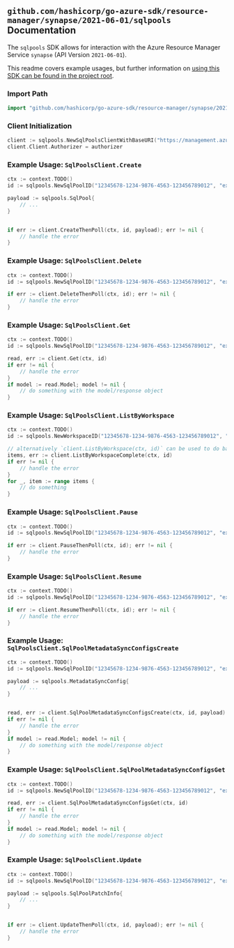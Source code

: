 
## `github.com/hashicorp/go-azure-sdk/resource-manager/synapse/2021-06-01/sqlpools` Documentation

The `sqlpools` SDK allows for interaction with the Azure Resource Manager Service `synapse` (API Version `2021-06-01`).

This readme covers example usages, but further information on [using this SDK can be found in the project root](https://github.com/hashicorp/go-azure-sdk/tree/main/docs).

### Import Path

```go
import "github.com/hashicorp/go-azure-sdk/resource-manager/synapse/2021-06-01/sqlpools"
```


### Client Initialization

```go
client := sqlpools.NewSqlPoolsClientWithBaseURI("https://management.azure.com")
client.Client.Authorizer = authorizer
```


### Example Usage: `SqlPoolsClient.Create`

```go
ctx := context.TODO()
id := sqlpools.NewSqlPoolID("12345678-1234-9876-4563-123456789012", "example-resource-group", "workspaceValue", "sqlPoolValue")

payload := sqlpools.SqlPool{
	// ...
}


if err := client.CreateThenPoll(ctx, id, payload); err != nil {
	// handle the error
}
```


### Example Usage: `SqlPoolsClient.Delete`

```go
ctx := context.TODO()
id := sqlpools.NewSqlPoolID("12345678-1234-9876-4563-123456789012", "example-resource-group", "workspaceValue", "sqlPoolValue")

if err := client.DeleteThenPoll(ctx, id); err != nil {
	// handle the error
}
```


### Example Usage: `SqlPoolsClient.Get`

```go
ctx := context.TODO()
id := sqlpools.NewSqlPoolID("12345678-1234-9876-4563-123456789012", "example-resource-group", "workspaceValue", "sqlPoolValue")

read, err := client.Get(ctx, id)
if err != nil {
	// handle the error
}
if model := read.Model; model != nil {
	// do something with the model/response object
}
```


### Example Usage: `SqlPoolsClient.ListByWorkspace`

```go
ctx := context.TODO()
id := sqlpools.NewWorkspaceID("12345678-1234-9876-4563-123456789012", "example-resource-group", "workspaceValue")

// alternatively `client.ListByWorkspace(ctx, id)` can be used to do batched pagination
items, err := client.ListByWorkspaceComplete(ctx, id)
if err != nil {
	// handle the error
}
for _, item := range items {
	// do something
}
```


### Example Usage: `SqlPoolsClient.Pause`

```go
ctx := context.TODO()
id := sqlpools.NewSqlPoolID("12345678-1234-9876-4563-123456789012", "example-resource-group", "workspaceValue", "sqlPoolValue")

if err := client.PauseThenPoll(ctx, id); err != nil {
	// handle the error
}
```


### Example Usage: `SqlPoolsClient.Resume`

```go
ctx := context.TODO()
id := sqlpools.NewSqlPoolID("12345678-1234-9876-4563-123456789012", "example-resource-group", "workspaceValue", "sqlPoolValue")

if err := client.ResumeThenPoll(ctx, id); err != nil {
	// handle the error
}
```


### Example Usage: `SqlPoolsClient.SqlPoolMetadataSyncConfigsCreate`

```go
ctx := context.TODO()
id := sqlpools.NewSqlPoolID("12345678-1234-9876-4563-123456789012", "example-resource-group", "workspaceValue", "sqlPoolValue")

payload := sqlpools.MetadataSyncConfig{
	// ...
}


read, err := client.SqlPoolMetadataSyncConfigsCreate(ctx, id, payload)
if err != nil {
	// handle the error
}
if model := read.Model; model != nil {
	// do something with the model/response object
}
```


### Example Usage: `SqlPoolsClient.SqlPoolMetadataSyncConfigsGet`

```go
ctx := context.TODO()
id := sqlpools.NewSqlPoolID("12345678-1234-9876-4563-123456789012", "example-resource-group", "workspaceValue", "sqlPoolValue")

read, err := client.SqlPoolMetadataSyncConfigsGet(ctx, id)
if err != nil {
	// handle the error
}
if model := read.Model; model != nil {
	// do something with the model/response object
}
```


### Example Usage: `SqlPoolsClient.Update`

```go
ctx := context.TODO()
id := sqlpools.NewSqlPoolID("12345678-1234-9876-4563-123456789012", "example-resource-group", "workspaceValue", "sqlPoolValue")

payload := sqlpools.SqlPoolPatchInfo{
	// ...
}


if err := client.UpdateThenPoll(ctx, id, payload); err != nil {
	// handle the error
}
```
